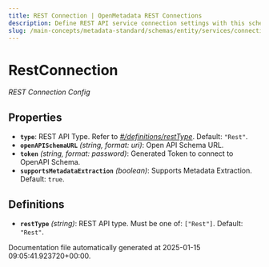 ```yaml
---
title: REST Connection | OpenMetadata REST Connections
description: Define REST API service connection settings with this schema for accessing and managing API metadata across connected services.
slug: /main-concepts/metadata-standard/schemas/entity/services/connections/api/restconnection
---
```


# RestConnection

*REST Connection Config*

## Properties

- **`type`**: REST API Type. Refer to *[#/definitions/restType](#definitions/restType)*. Default: `"Rest"`.
- **`openAPISchemaURL`** *(string, format: uri)*: Open API Schema URL.
- **`token`** *(string, format: password)*: Generated Token to connect to OpenAPI Schema.
- **`supportsMetadataExtraction`** *(boolean)*: Supports Metadata Extraction. Default: `true`.
## Definitions

- **`restType`** *(string)*: REST API type. Must be one of: `["Rest"]`. Default: `"Rest"`.


Documentation file automatically generated at 2025-01-15 09:05:41.923720+00:00.
